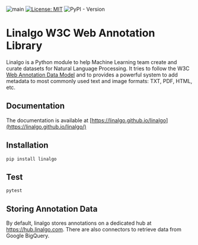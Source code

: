 ![main](https://github.com/linalgo/linalgo/actions/workflows/main.yml/badge.svg)
[![License: MIT](https://img.shields.io/badge/License-MIT-yellow.svg)](https://opensource.org/licenses/MIT)
![PyPI - Version](https://img.shields.io/pypi/v/linalgo)


# Linalgo W3C Web Annotation Library

Linalgo is a Python module to help Machine Learning team create and curate 
datasets for Natural Language Processing. It tries to follow
the W3C [Web Annotation Data Model](https://www.w3.org/TR/annotation-model/) and
to provides a powerful system to add metadata to most commonly used text and
image formats: TXT, PDF, HTML, etc.

## Documentation

The documentation is available at [https://linalgo.github.io/linalgo](https://linalgo.github.io/linalgo/)

## Installation 

```
pip install linalgo
```

## Test

```
pytest
```

## Storing Annotation Data

By default, linalgo stores annotations on a dedicated hub at https://hub.linalgo.com.
There are also connectors to retrieve data from Google BigQuery.
